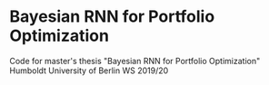 # Bayesian RNN for Portfolio Optimization
 Code for master's thesis "Bayesian RNN for Portfolio Optimization"
Humboldt University of Berlin
WS 2019/20
